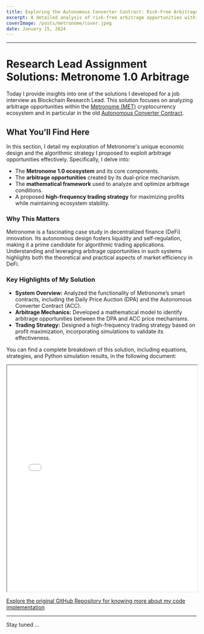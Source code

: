 ```yaml
---
title: Exploring the Autonomous Converter Contract: Risk-Free Arbitrage in Metronome 1.0
excerpt: A detailed analysis of risk-free arbitrage opportunities within the Metronome ecosystem, focusing on the Autonomous Converter Contract.
coverImage: /posts/metronome/cover.jpeg
date: January 15, 2024
---
```

---
# Research Lead Assignment Solutions: Metronome 1.0 Arbitrage

Today I provide insights into one of the solutions I developed for a job interview as Blockchain Research Lead. This solution focuses on analyzing arbitrage opportunities within the [Metronome (MET)](https://metronome.io/) cryptocurrency ecosystem and in particular in the old [Autonomous Converter Contract](https://etherscan.io/address/0x686e5ac50d9236a9b7406791256e47feddb26aba).

## What You'll Find Here

In this section, I detail my exploration of Metronome's unique economic design and the algorithmic strategy I proposed to exploit arbitrage opportunities effectively. Specifically, I delve into:

- The **Metronome 1.0 ecosystem** and its core components.
- The **arbitrage opportunities** created by its dual-price mechanism.
- The **mathematical framework** used to analyze and optimize arbitrage conditions.
- A proposed **high-frequency trading strategy** for maximizing profits while maintaining ecosystem stability.

### Why This Matters

Metronome is a fascinating case study in decentralized finance (DeFi) innovation. Its autonomous design fosters liquidity and self-regulation, making it a prime candidate for algorithmic trading applications. Understanding and leveraging arbitrage opportunities in such systems highlights both the theoretical and practical aspects of market efficiency in DeFi.

### Key Highlights of My Solution

- **System Overview:** Analyzed the functionality of Metronome’s smart contracts, including the Daily Price Auction (DPA) and the Autonomous Converter Contract (ACC).
- **Arbitrage Mechanics:** Developed a mathematical model to identify arbitrage opportunities between the DPA and ACC price mechanisms.
- **Trading Strategy:** Designed a high-frequency trading strategy based on profit maximization, incorporating simulations to validate its effectiveness.

You can find a complete breakdown of this solution, including equations, strategies, and Python simulation results, in the following document:

<iframe src="../../_documents/MetronomeArbitrage.pdf" width="100%" height="600px"></iframe>

[Explore the original GitHub Repository for knowing more about my code implementation](https://github.com/luca-nik/Blockchain_ResearchLead_Assignements)

---

Stay tuned ...

